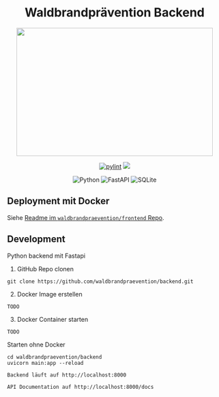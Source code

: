 <h1 align="center">Waldbrandprävention Backend</h1>
<p align="center">   
    <img width="460" height="300" src="https://bp.adriansoftware.de/logos/logo-v1.svg?ref=gh-back"> <!-- Todo make file local -->
</p>

<div align="center">

[![pylint](https://img.shields.io/github/workflow/status/waldbrandpraevention/backend/Pylint?style=for-the-badge)](https://github.com/waldbrandpraevention/backend/actions/workflows/pylint.yml)
![](https://img.shields.io/github/commit-activity/m/waldbrandpraevention/backend?style=for-the-badge)

![Python](https://img.shields.io/badge/python-3670A0?style=for-the-badge&logo=python&logoColor=ffdd54)
![FastAPI](https://img.shields.io/badge/FastAPI-005571?style=for-the-badge&logo=fastapi)
![SQLite](https://img.shields.io/badge/sqlite-%2307405e.svg?style=for-the-badge&logo=sqlite&logoColor=white)



</div>

## Deployment mit Docker

Siehe [Readme im `waldbrandpraevention/frontend` Repo](https://github.com/waldbrandpraevention/frontend).

## Development

Python backend mit Fastapi

1. GitHub Repo clonen
```
git clone https://github.com/waldbrandpraevention/backend.git
```
2. Docker Image erstellen
```
TODO
```
3. Docker Container starten
```
TODO
```

Starten ohne Docker
```
cd waldbrandpraevention/backend
uvicorn main:app --reload
```

```
Backend läuft auf http://localhost:8000
```

```
API Documentation auf http://localhost:8000/docs
```

